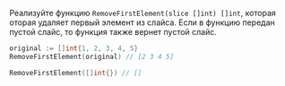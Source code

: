 Реализуйте функцию `RemoveFirstElement(slice []int) []int`, которая оторая удаляет первый элемент из слайса. Если в функцию передан пустой слайс, то функция также вернет пустой слайс.

```go
original := []int{1, 2, 3, 4, 5}
RemoveFirstElement(original) // [2 3 4 5]

RemoveFirstElement([]int{}) // []
```
